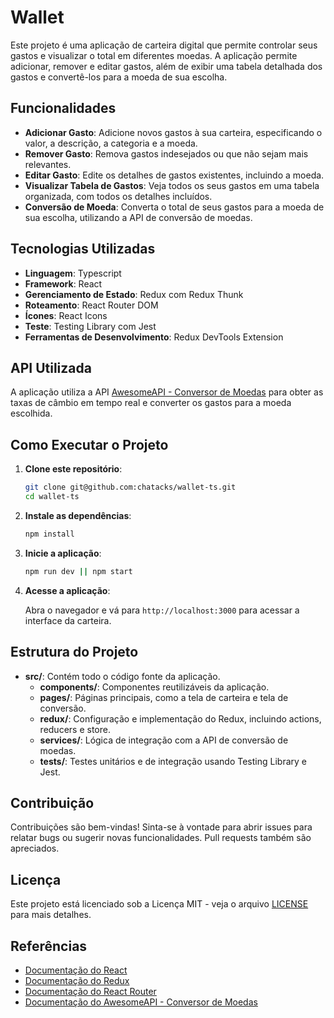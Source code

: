 # Wallet

Este projeto é uma aplicação de carteira digital que permite controlar seus gastos e visualizar o total em diferentes moedas. A aplicação permite adicionar, remover e editar gastos, além de exibir uma tabela detalhada dos gastos e convertê-los para a moeda de sua escolha.

## Funcionalidades

- **Adicionar Gasto**: Adicione novos gastos à sua carteira, especificando o valor, a descrição, a categoria e a moeda.
- **Remover Gasto**: Remova gastos indesejados ou que não sejam mais relevantes.
- **Editar Gasto**: Edite os detalhes de gastos existentes, incluindo a moeda.
- **Visualizar Tabela de Gastos**: Veja todos os seus gastos em uma tabela organizada, com todos os detalhes incluídos.
- **Conversão de Moeda**: Converta o total de seus gastos para a moeda de sua escolha, utilizando a API de conversão de moedas.

## Tecnologias Utilizadas

- **Linguagem**: Typescript
- **Framework**: React
- **Gerenciamento de Estado**: Redux com Redux Thunk
- **Roteamento**: React Router DOM
- **Ícones**: React Icons
- **Teste**: Testing Library com Jest
- **Ferramentas de Desenvolvimento**: Redux DevTools Extension

## API Utilizada

A aplicação utiliza a API [AwesomeAPI - Conversor de Moedas](https://economia.awesomeapi.com.br/json/all) para obter as taxas de câmbio em tempo real e converter os gastos para a moeda escolhida.

## Como Executar o Projeto

1. **Clone este repositório**:

   ```bash
   git clone git@github.com:chatacks/wallet-ts.git
   cd wallet-ts
   ```

2. **Instale as dependências**:

   ```bash
   npm install
   ```

3. **Inicie a aplicação**:

   ```bash
   npm run dev || npm start
   ```

4. **Acesse a aplicação**:

   Abra o navegador e vá para `http://localhost:3000` para acessar a interface da carteira.

## Estrutura do Projeto

- **src/**: Contém todo o código fonte da aplicação.
  - **components/**: Componentes reutilizáveis da aplicação.
  - **pages/**: Páginas principais, como a tela de carteira e tela de conversão.
  - **redux/**: Configuração e implementação do Redux, incluindo actions, reducers e store.
  - **services/**: Lógica de integração com a API de conversão de moedas.
  - **tests/**: Testes unitários e de integração usando Testing Library e Jest.

## Contribuição

Contribuições são bem-vindas! Sinta-se à vontade para abrir issues para relatar bugs ou sugerir novas funcionalidades. Pull requests também são apreciados.

## Licença

Este projeto está licenciado sob a Licença MIT - veja o arquivo [LICENSE](LICENSE) para mais detalhes.

## Referências

- [Documentação do React](https://reactjs.org/)
- [Documentação do Redux](https://redux.js.org/)
- [Documentação do React Router](https://reactrouter.com/)
- [Documentação do AwesomeAPI - Conversor de Moedas](https://docs.awesomeapi.com.br/api-de-moedas)
